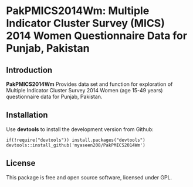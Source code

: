 # PakPMICS2014Wm: Multiple Indicator Cluster Survey (MICS) 2014 Women Questionnaire Data for Punjab, Pakistan
## Introduction

**PakPMICS2014Wm** Provides data set and function for exploration of Multiple Indicator Cluster Survey 2014 Women (age 15-49 years) questionnaire data for Punjab, Pakistan.

## Installation
Use **devtools** to install the development version from Github:

```{r}
if(!require("devtools")) install.packages("devtools")
devtools::install_github('myaseen208/PakPMICS2014Wm')
```

## License
This package is free and open source software, licensed under GPL.
